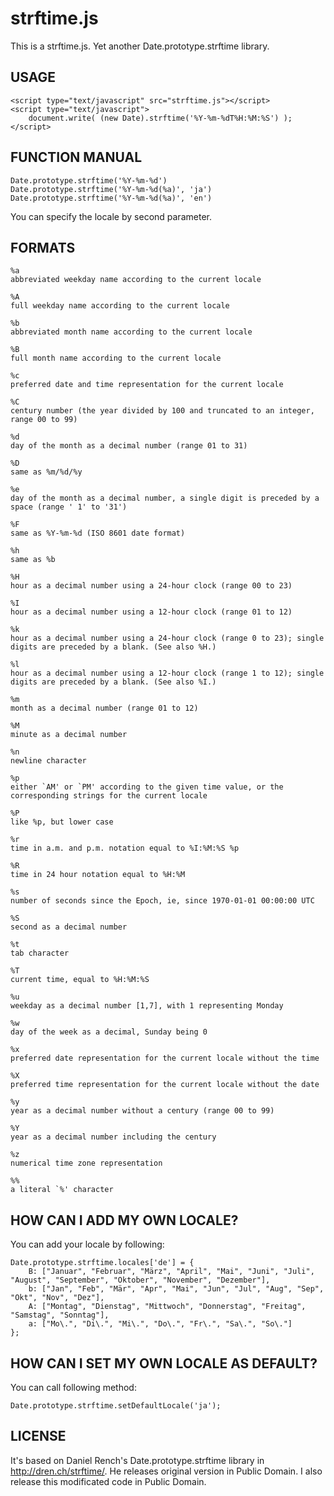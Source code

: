 strftime.js
===========

This is a strftime.js. Yet another Date.prototype.strftime library.

USAGE
-----

    <script type="text/javascript" src="strftime.js"></script>
    <script type="text/javascript">
        document.write( (new Date).strftime('%Y-%m-%dT%H:%M:%S') );
    </script>

FUNCTION MANUAL
---------------

    Date.prototype.strftime('%Y-%m-%d')
    Date.prototype.strftime('%Y-%m-%d(%a)', 'ja')
    Date.prototype.strftime('%Y-%m-%d(%a)', 'en')

You can specify the locale by second parameter.

FORMATS
-------

    %a
    abbreviated weekday name according to the current locale

    %A
    full weekday name according to the current locale

    %b
    abbreviated month name according to the current locale

    %B
    full month name according to the current locale

    %c
    preferred date and time representation for the current locale

    %C
    century number (the year divided by 100 and truncated to an integer, range 00 to 99)

    %d
    day of the month as a decimal number (range 01 to 31)

    %D
    same as %m/%d/%y

    %e
    day of the month as a decimal number, a single digit is preceded by a space (range ' 1' to '31')

    %F
    same as %Y-%m-%d (ISO 8601 date format)

    %h
    same as %b

    %H
    hour as a decimal number using a 24-hour clock (range 00 to 23)

    %I
    hour as a decimal number using a 12-hour clock (range 01 to 12)

    %k
    hour as a decimal number using a 24-hour clock (range 0 to 23); single digits are preceded by a blank. (See also %H.)

    %l
    hour as a decimal number using a 12-hour clock (range 1 to 12); single digits are preceded by a blank. (See also %I.)

    %m
    month as a decimal number (range 01 to 12)

    %M
    minute as a decimal number

    %n
    newline character

    %p
    either `AM' or `PM' according to the given time value, or the corresponding strings for the current locale

    %P
    like %p, but lower case

    %r
    time in a.m. and p.m. notation equal to %I:%M:%S %p

    %R
    time in 24 hour notation equal to %H:%M

    %s
    number of seconds since the Epoch, ie, since 1970-01-01 00:00:00 UTC

    %S
    second as a decimal number

    %t
    tab character

    %T
    current time, equal to %H:%M:%S

    %u
    weekday as a decimal number [1,7], with 1 representing Monday

    %w
    day of the week as a decimal, Sunday being 0

    %x
    preferred date representation for the current locale without the time

    %X
    preferred time representation for the current locale without the date

    %y
    year as a decimal number without a century (range 00 to 99)

    %Y
    year as a decimal number including the century

    %z
    numerical time zone representation

    %%
    a literal `%' character

HOW CAN I ADD MY OWN LOCALE?
----------------------------

You can add your locale by following:

    Date.prototype.strftime.locales['de'] = {
        B: ["Januar", "Februar", "März", "April", "Mai", "Juni", "Juli", "August", "September", "Oktober", "November", "Dezember"],
        b: ["Jan", "Feb", "Mär", "Apr", "Mai", "Jun", "Jul", "Aug", "Sep", "Okt", "Nov", "Dez"],
        A: ["Montag", "Dienstag", "Mittwoch", "Donnerstag", "Freitag", "Samstag", "Sonntag"],
        a: ["Mo\.", "Di\.", "Mi\.", "Do\.", "Fr\.", "Sa\.", "So\."]
    };

HOW CAN I SET MY OWN LOCALE AS DEFAULT?
---------------------------------------

You can call following method:

    Date.prototype.strftime.setDefaultLocale('ja');

LICENSE
------

It's based on Daniel Rench's Date.prototype.strftime library in http://dren.ch/strftime/.
He releases original version in Public Domain. I also release this modificated code in Public Domain.

